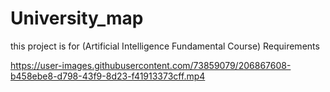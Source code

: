 # University_map
this project is for (Artificial Intelligence Fundamental Course) Requirements


https://user-images.githubusercontent.com/73859079/206867608-b458ebe8-d798-43f9-8d23-f41913373cff.mp4

